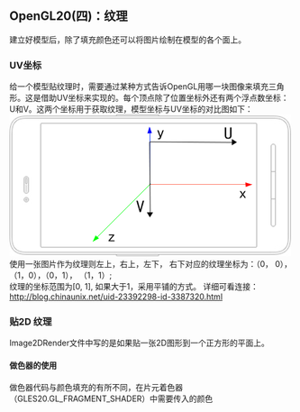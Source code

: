 ## OpenGL20(四)：纹理 ##
建立好模型后，除了填充颜色还可以将图片绘制在模型的各个面上。<br>

### UV坐标 ###
给一个模型贴纹理时，需要通过某种方式告诉OpenGL用哪一块图像来填充三角形。这是借助UV坐标来实现的。每个顶点除了位置坐标外还有两个浮点数坐标：U和V。这两个坐标用于获取纹理，模型坐标与UV坐标的对比图如下：<br>
![](https://github.com/Jaelyn5526/AndroidOpenGL20/blob/master/image/openglcoordUV.png)<br>
使用一张图片作为纹理则左上，右上，左下， 右下对应的纹理坐标为：（0， 0），（1，0），（0，1）， （1，1）;<br>
纹理的坐标范围为[0, 1], 如果大于1，采用平铺的方式。
详细可看连接：http://blog.chinaunix.net/uid-23392298-id-3387320.html<br>

### 贴2D 纹理 ###
Image2DRender文件中写的是如果贴一张2D图形到一个正方形的平面上。

#### 做色器的使用 ####
做色器代码与颜色填充的有所不同，在片元着色器（GLES20.GL_FRAGMENT_SHADER）中需要传入的颜色
